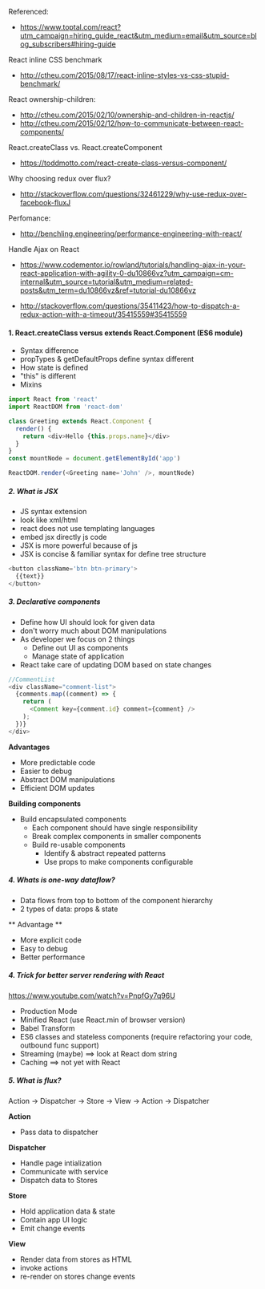 Referenced:
* https://www.toptal.com/react?utm_campaign=hiring_guide_react&utm_medium=email&utm_source=blog_subscribers#hiring-guide

React inline CSS benchmark
* http://ctheu.com/2015/08/17/react-inline-styles-vs-css-stupid-benchmark/

React ownership-children:
* http://ctheu.com/2015/02/10/ownership-and-children-in-reactjs/
* http://ctheu.com/2015/02/12/how-to-communicate-between-react-components/

React.createClass vs. React.createComponent
* https://toddmotto.com/react-create-class-versus-component/

Why choosing redux over flux?
* http://stackoverflow.com/questions/32461229/why-use-redux-over-facebook-fluxJ

Perfomance:
* http://benchling.engineering/performance-engineering-with-react/

Handle Ajax on React
* https://www.codementor.io/rowland/tutorials/handling-ajax-in-your-react-application-with-agility-0-du10866vz?utm_campaign=cm-internal&utm_source=tutorial&utm_medium=related-posts&utm_term=du10866vz&ref=tutorial-du10866vz

* http://stackoverflow.com/questions/35411423/how-to-dispatch-a-redux-action-with-a-timeout/35415559#35415559

#### 1. React.createClass versus extends React.Component (ES6 module)

* Syntax difference
* propTypes & getDefaultProps define syntax different
* How state is defined
* "this" is different
* Mixins

```javascript
import React from 'react'
import ReactDOM from 'react-dom'

class Greeting extends React.Component {
  render() {
    return <div>Hello {this.props.name}</div>
  }
}
const mountNode = document.getElementById('app')

ReactDOM.render(<Greeting name='John' />, mountNode)
```

##### 2. What is JSX

* JS syntax extension
* look like xml/html
* react does not use templating languages
* embed jsx directly js code
* JSX is more powerful because of js
* JSX is concise & familiar syntax for define tree structure

```javascript
<button className='btn btn-primary'>
  {{text}}
</button>
```

##### 3. Declarative components
* Define how UI should look for given data
* don't worry much about DOM manipulations
* As developer we focus on 2 things
  * Define out UI as components
  * Manage state of application
* React take care of updating DOM based on state changes

```javascript
//CommentList
<div className="comment-list">
  {comments.map((comment) => {
    return (
      <Comment key={comment.id} comment={comment} />
    );
  })}
</div>

```

**Advantages**
* More predictable code
* Easier to debug
* Abstract DOM manipulations
* Efficient DOM updates

**Building components**
* Build encapsulated components
  * Each component should have single responsibility
  * Break complex components in smaller components
  * Build re-usable components
    * Identify & abstract repeated patterns
    * Use props to make components configurable

##### 4. Whats is one-way dataflow?
* Data flows from top to bottom of the component hierarchy
* 2 types of data: props & state

** Advantage **
* More explicit code
* Easy to debug
* Better performance

##### 4. Trick for better server rendering with React

https://www.youtube.com/watch?v=PnpfGy7q96U

* Production Mode
* Minified React (use React.min of browser version)
* Babel Transform
* ES6 classes and stateless components (require refactoring your code, outbound func support)
* Streaming (maybe) ==> look at React dom string
* Caching ==> not yet with React

##### 5. What is flux?

Action -> Dispatcher -> Store -> View -> Action -> Dispatcher

**Action**
* Pass data to dispatcher

**Dispatcher**
* Handle page intialization
* Communicate with service
* Dispatch data to Stores

**Store**
* Hold application data & state
* Contain app UI logic
* Emit change events

**View**
* Render data from stores as HTML
* invoke actions
* re-render on stores change events
